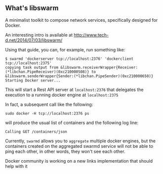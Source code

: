 ## What's libswarm
A minimalist toolkit to compose network services, specifically designed for Docker.

An interesting intro is available at 
http://www.tech-d.net/2014/07/03/libswarm/

Using that guide, you can, for example, run something like:

    $ swarmd 'dockerserver tcp://localhost:2376' 'dockerclient tcp://localhost:2375'
    copying task output from &libswarm.receiverWrapper{Receiver:(*libchan.PipeReceiver)(0xc210000508)} to &libswarm.senderWrapper{Sender:(*libchan.PipeSender)(0xc210000650)}
    Starting Docker server...

This will start a Rest API server at `localhost:2376` that delegates the execution to a running docker engine at `localhost:2375`

In fact, a subsequent call like the following:

    sudo docker -H tcp://localhost:2376 ps

will produce the usual list of containers and the following log line:   

    Calling GET /containers/json
    
Currently, `swarmd` allows you to `aggregate` multiple docker engines, but the containers created on the aggregated swarmd service will 
not be able to ping each other, in other words, they won't see each other. 

Docker community is working on a new links implementation that should help with it
